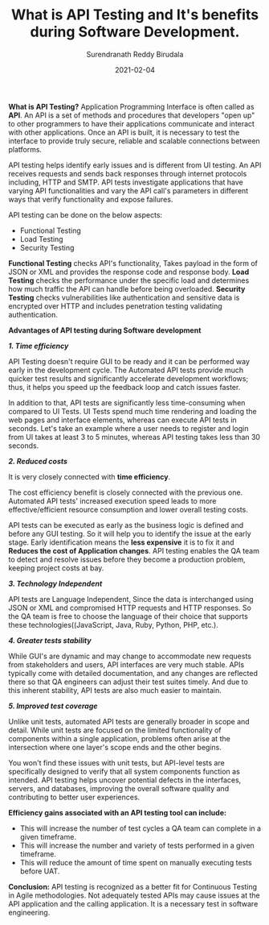 ﻿---
title: "What is API Testing and It's benefits during Software Development."
date: "2021-02-04"
coverImage: "api-testing.png"
author: "Surendranath Reddy Birudala"
tags: ["Automation", "API Testing", "Agile", "Benefits"]
description: "This article is about what is API testing and its importance and benefits in Software development."
---


**What is API Testing?**
Application Programming Interface is often called as **API**. An API is a set of methods and procedures that developers "open up" to other programmers to have their applications communicate and interact with other applications. Once an API is built, it is necessary to test the interface to provide truly secure, reliable and scalable connections between platforms.

API testing helps identify early issues and is different from UI testing. An API receives requests and sends back responses through internet protocols including, HTTP and SMTP. API tests investigate applications that have varying API functionalities and vary the API call's parameters in different ways that verify functionality and expose failures.

API testing can be done on the below aspects:
 - Functional Testing
 - Load Testing
 - Security Testing
 
 **Functional Testing** checks API's functionality, Takes payload in the form of JSON or XML and provides the response code and response body.
 **Load Testing** checks the performance under the specific load and determines how much traffic the API can handle before being overloaded.
 **Security Testing** checks vulnerabilities like authentication and sensitive data is encrypted over HTTP and includes penetration testing validating authentication.
 

 

**Advantages of API testing during Software development**

***1. Time efficiency***

API Testing doesn't require GUI to be ready and it can be performed way early in the development cycle. The Automated API tests provide much quicker test results and significantly accelerate development workflows; thus, it helps you speed up the feedback loop and catch issues faster.

In addition to that, API tests are significantly less time-consuming when compared to UI Tests. UI Tests spend much time rendering and loading the web pages and interface elements, whereas can execute API tests in seconds. Let's take an example where a user needs to register and login from UI takes at least 3 to 5 minutes, whereas API testing takes less than 30 seconds.

***2. Reduced costs***

It is very closely connected with **time efficiency**.

The cost efficiency benefit is closely connected with the previous one. Automated API tests' increased execution speed leads to more effective/efficient resource consumption and lower overall testing costs.

API tests can be executed as early as the business logic is defined and before any GUI testing. So it will help you to identify the issue at the early stage. Early identification means the **less expensive** it is to fix it and **Reduces the cost of Application changes**. API testing enables the QA team to detect and resolve issues before they become a production problem, keeping project costs at bay.

***3. Technology Independent***

API tests are Language Independent, Since the data is interchanged using JSON or XML and compromised HTTP requests and HTTP responses. So the QA team is free to choose the language of their choice that supports these technologies((JavaScript, Java, Ruby, Python, PHP, etc.).

***4. Greater tests stability***

While GUI's are dynamic and may change to accommodate new requests from stakeholders and users, API interfaces are very much stable. APIs typically come with detailed documentation, and any changes are reflected there so that QA engineers can adjust their test suites timely. And due to this inherent stability, API tests are also much easier to maintain. 

***5. Improved test coverage***

Unlike unit tests, automated API tests are generally broader in scope and detail. While unit tests are focused on the limited functionality of components within a single application, problems often arise at the intersection where one layer's scope ends and the other begins.

You won't find these issues with unit tests, but API-level tests are specifically designed to verify that all system components function as intended. API testing helps uncover potential defects in the interfaces, servers, and databases, improving the overall software quality and contributing to better user experiences.

**Efficiency gains associated with an API testing tool can include:**

- This will increase the number of test cycles a QA team can complete in a given timeframe.
- This will increase the number and variety of tests performed in a given timeframe.
- This will reduce the amount of time spent on manually executing tests before UAT.

**Conclusion:**
API testing is recognized as a better fit for Continuous Testing in Agile methodologies. Not adequately tested APIs may cause issues at the API application and the calling application. It is a necessary test in software engineering.
